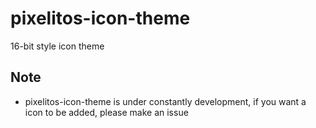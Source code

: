 # pixelitos-icon-theme
 16-bit style icon theme
  ## Note
  - pixelitos-icon-theme is under constantly development,
 if you want a icon to be added, please make an issue
